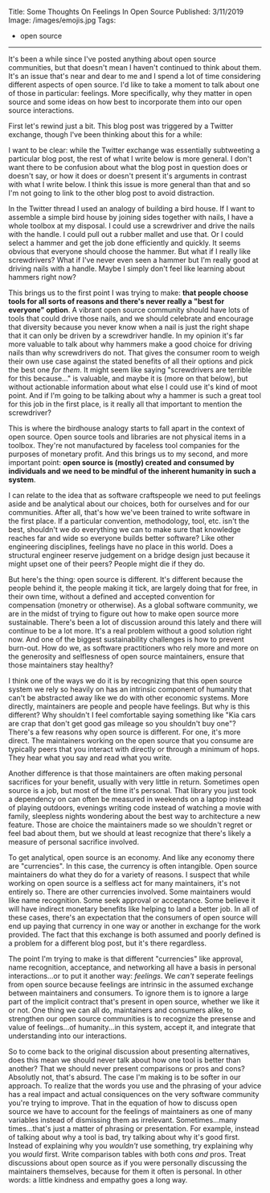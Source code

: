 Title: Some Thoughts On Feelings In Open Source
Published: 3/11/2019
Image: /images/emojis.jpg
Tags:
  - open source
---
It's been a while since I've posted anything about open source communities, but that doesn't mean I haven't continued to think about them. It's an issue that's near and dear to me and I spend a lot of time considering different aspects of open source. I'd like to take a moment to talk about one of those in particular: feelings. More specifically, why they matter in open source and some ideas on how best to incorporate them into our open source interactions.

First let's rewind just a bit. This blog post was triggered by a Twitter exchange, though I've been thinking about this for a while:

<?# Twitter 1105086028975624192 /?>

I want to be clear: while the Twitter exchange was essentially subtweeting a particular blog post, the rest of what I write below is more general. I don't want there to be confusion about what the blog post in question does or doesn't say, or how it does or doesn't present it's arguments in contrast with what I write below. I think this issue is more general than that and so I'm not going to link to the other blog post to avoid distraction.

In the Twitter thread I used an analogy of building a bird house. If I want to assemble a simple bird house by joining sides together with nails, I have a whole toolbox at my disposal. I could use a screwdriver and drive the nails with the handle. I could pull out a rubber mallet and use that. Or I could select a hammer and get the job done efficiently and quickly. It seems obvious that everyone should choose the hammer. But what if I really like screwdrivers? What if I've never even seen a hammer but I'm really good at driving nails with a handle. Maybe I simply don't feel like learning about hammers right now?

This brings us to the first point I was trying to make: **that people choose tools for all sorts of reasons and there's never really a "best for everyone" option**. A vibrant open source community should have lots of tools that could drive those nails, and we should celebrate and encourage that diversity because you never know when a nail is just the right shape that it can only be driven by a screwdriver handle. In my opinion it's far more valuable to talk about why hammers make a good choice for driving nails than why screwdrivers do not. That gives the consumer room to weigh their own use case against the stated benefits of all their options and pick the best one _for them_. It might seem like saying "screwdrivers are terrible for this because..." is valuable, and maybe it is (more on that below), but without actionable information about what else I could use it's kind of moot point. And if I'm going to be talking about why a hammer is such a great tool for this job in the first place, is it really all that important to mention the screwdriver?

This is where the birdhouse analogy starts to fall apart in the context of open source. Open source tools and libraries are not physical items in a toolbox. They're not manufactured by faceless tool companies for the purposes of monetary profit. And this brings us to my second, and more important point: **open source is (mostly) created and consumed by individuals and we need to be mindful of the inherent humanity in such a system**.

I can relate to the idea that as software craftspeople we need to put feelings aside and be analytical about our choices, both for ourselves and for our communities. After all, that's how we've been trained to write software in the first place. If a particular convention, methodology, tool, etc. isn't the best, shouldn't we do everything we can to make sure that knowledge reaches far and wide so everyone builds better software? Like other engineering disciplines, feelings have no place in this world. Does a structural engineer reserve judgement on a bridge design just because it might upset one of their peers? People might die if they do.

But here's the thing: open source is different. It's different because the people behind it, the people making it tick, are largely doing that for free, in their own time, without a defined and accepted convention for compensation (monetry or otherwise). As a global software community, we are in the midst of trying to figure out how to make open source more sustainable. There's been a lot of discussion around this lately and there will continue to be a lot more. It's a real problem without a good solution right now. And one of the biggest sustainability challenges is how to prevent burn-out. How do we, as software practitioners who rely more and more on the generosity and selflesness of open source maintainers, ensure that those maintainers stay healthy?

I think one of the ways we do it is by recognizing that this open source system we rely so heavily on has an intrinsic component of humanity that can't be abstracted away like we do with other economic systems. More directly, maintainers are people and people have feelings. But why is this different? Why shouldn't I feel comfortable saying something like "Kia cars are crap that don't get good gas mileage so you shouldn't buy one"? There's a few reasons why open source is different. For one, it's more direct. The maintainers working on the open source that you consume are typically peers that you interact with directly or through a minimum of hops. They hear what you say and read what you write.

Another difference is that those maintainers are often making personal sacrifices for your benefit, usually with very little in return. Sometimes open source is a job, but most of the time it's personal. That library you just took a dependency on can often be measured in weekends on a laptop instead of playing outdoors, evenings writing code instead of watching a movie with family, sleepless nights wondering about the best way to architecture a new feature. Those are choice the maintainers made so we shouldn't regret or feel bad about them, but we should at least recognize that there's likely a measure of personal sacrifice involved.

To get analytical, open source is an economy. And like any economy there are "currencies". In this case, the currency is often intangible. Open source maintainers do what they do for a variety of reasons. I suspect that while working on open source is a selfless act for many maintainers, it's not entirely so. There are other currencies involved. Some maintainers would like name recognition. Some seek approval or acceptance. Some believe it will have indirect monetary benefits like helping to land a better job. In all of these cases, there's an expectation that the consumers of open source will end up paying that currency in one way or another in exchange for the work provided. The fact that this exchange is both assumed and poorly defined is a problem for a different blog post, but it's there regardless.

The point I'm trying to make is that different "currencies" like approval, name recognition, acceptance, and networking all have a basis in personal interactions...or to put it another way: _feelings_. We _can't_ seperate feelings from open source because feelings are intrinsic in the assumed exchange between maintainers and consumers. To ignore them is to ignore a large part of the implicit contract that's present in open source, whether we like it or not. One thing we can all do, maintainers and consumers alike, to strengthen our open source communities is to recognize the presense and value of feelings...of humanity...in this system, accept it, and integrate that understanding into our interactions.

So to come back to the original discussion about presenting alternatives, does this mean we should never talk about how one tool is better than another? That we should never present comparisons or pros and cons? Absolutly not, that's absurd. The case I'm making is to be softer in our approach. To realize that the words you use and the phrasing of your advice has a real impact and actual consiquences on the very software community you're trying to improve. That in the equation of how to discuss open source we have to account for the feelings of maintainers as one of many variables instead of dismissing them as irrelevant. Sometimes...many times...that's just a matter of phrasing or presentation. For example, instead of talking about why a tool is bad, try talking about why it's good first. Instead of explaining why you _wouldn't_ use something, try explaining why you _would_ first. Write comparison tables with both cons _and_ pros. Treat discussions about open source as if you were personally discussing the maintainers themselves, because for them it often is personal. In other words: a little kindness and empathy goes a long way.